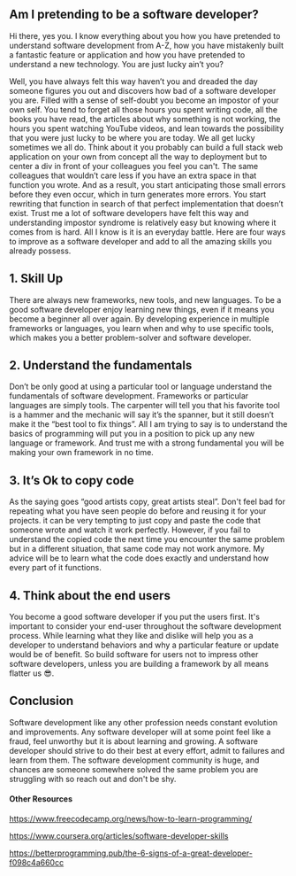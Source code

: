 ## Am I pretending to be a software developer?

Hi there, yes you. I know everything about you how you have pretended to understand software development from A-Z, how you have mistakenly built a fantastic feature or application and how you have pretended to understand a new technology. You are just lucky ain’t you? 

Well, you have always felt this way haven’t you and dreaded the day someone figures you out and discovers how bad of a software developer you are. Filled with a sense of self-doubt you become an impostor of your own self. You tend to forget all those hours you spent writing code, all the books you have read, the articles about why something is not working, the hours you spent watching YouTube videos, and lean towards the possibility that you were just lucky to be where you are today. We all get lucky sometimes we all do. Think about it you probably can build a full stack web application on your own from concept all the way to deployment but to center a div in front of your colleagues you feel you can't. The same colleagues that wouldn’t care less if you have an extra space in that function you wrote. And as a result, you start anticipating those small errors before they even occur, which in turn generates more errors. You start rewriting that function in search of that perfect implementation that doesn’t exist. Trust me a lot of software developers have felt this way and understanding impostor syndrome is relatively easy but knowing where it comes from is hard. All I know is it is an everyday battle. Here are four ways to improve as a software developer and add to all the amazing skills you already possess. 

## 1. Skill Up

There are always new frameworks, new tools, and new languages. To be a good software developer enjoy learning new things, even if it means you become a beginner all over again. By developing experience in multiple frameworks or languages, you learn when and why to use specific tools, which makes you a better problem-solver and software developer. 

## 2. Understand the fundamentals 

Don’t be only good at using a particular tool or language understand the fundamentals of software development. Frameworks or particular languages are simply tools. The carpenter will tell you that his favorite tool is a hammer and the mechanic will say it’s the spanner, but it still doesn’t make it the “best tool to fix things”. All I am trying to say is to understand the basics of programming will put you in a position to pick up any new language or framework. And trust me with a strong fundamental you will be making your own framework in no time.

## 3. It’s Ok to copy code

As the saying goes “good artists copy, great artists steal”. Don't feel bad for repeating what you have seen people do before and reusing it for your projects. it can be very tempting to just copy and paste the code that someone wrote and watch it work perfectly. However, if you fail to understand the copied code the next time you encounter the same problem but in a different situation, that same code may not work anymore. My advice will be to learn what the code does exactly and understand how every part of it functions.  

## 4. Think about the end users  

You become a good software developer if you put the users first. It's important to consider your end-user throughout the software development process. While learning what they like and dislike will help you as a developer to understand behaviors and why a particular feature or update would be of benefit. So build software for users not to impress other software developers, unless you are building a framework by all means flatter us 😎.

## Conclusion
Software development like any other profession needs constant evolution and improvements. Any software developer will at some point feel like a fraud, feel unworthy but it is about learning and growing. A software developer should strive to do their best at every effort, admit to failures and learn from them. The software development community is huge, and chances are someone somewhere solved the same problem you are struggling with so reach out and don't be shy. 




#### Other Resources

https://www.freecodecamp.org/news/how-to-learn-programming/

https://www.coursera.org/articles/software-developer-skills

https://betterprogramming.pub/the-6-signs-of-a-great-developer-f098c4a660cc